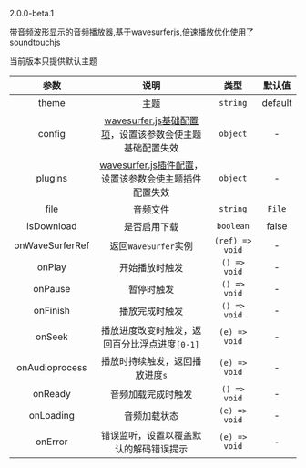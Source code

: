 2.0.0-beta.1

带音频波形显示的音频播放器,基于wavesurferjs,倍速播放优化使用了soundtouchjs

当前版本只提供默认主题

|      参数       |                             说明                             |          类型          | 默认值  |
| :-------------: | :----------------------------------------------------------: | :--------------------: | :-----: |
|      theme      |                             主题                             |        `string`        | default |
|     config      | [wavesurfer.js基础配置项](https://wavesurfer-js.org/docs/options.html)，设置该参数会使主题基础配置失效 |        `object`        |    -    |
|     plugins     | [wavesurfer.js插件配置](https://wavesurfer-js.org/plugins/)，设置该参数会使主题插件配置失效 |        `object`        |    -    |
|      file       |                           音频文件                           | `string`|`File`|`Blob` |    -    |
|   isDownload    |                         是否启用下载                         |       `boolean`        |  false  |
| onWaveSurferRef |                     返回`WaveSurfer`实例                     |    `(ref) => void`     |    -    |
|     onPlay      |                        开始播放时触发                        |      `() => void`      |    -    |
|     onPause     |                          暂停时触发                          |      `() => void`      |    -    |
|    onFinish     |                        播放完成时触发                        |      `() => void`      |    -    |
|     onSeek      |        播放进度改变时触发，返回百分比浮点进度`[0-1]`         |     `(e) => void`      |    -    |
| onAudioprocess  |               播放时持续触发，返回播放进度`s`                |     `(e) => void`      |    -    |
|     onReady     |                      音频加载完成时触发                      |      `() => void`      |    -    |
|    onLoading    |                         音频加载状态                         |     `(e) => void`      |    -    |
|     onError     |            错误监听，设置以覆盖默认的解码错误提示            |     `(e) => void`      |    -    |




